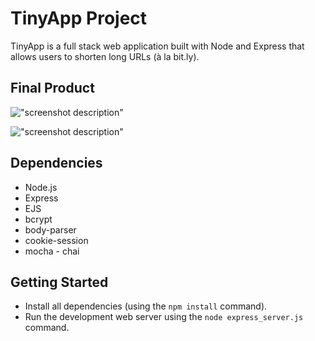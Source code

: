 # TinyApp Project

TinyApp is a full stack web application built with Node and Express that allows users to shorten long URLs (à la bit.ly).

## Final Product

!["screenshot description"](#)

!["screenshot description"](#)

## Dependencies

- Node.js
- Express
- EJS
- bcrypt
- body-parser
- cookie-session
- mocha - chai

## Getting Started

- Install all dependencies (using the `npm install` command).
- Run the development web server using the `node express_server.js` command.
